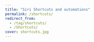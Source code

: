 ```yaml
---
title: "Siri Shortcuts and automations"
permalink: /shortcuts/
redirect_from:
  - /tag/shortcuts/
  - /Shortcuts/
cover: shortcuts.jpg
---
```

